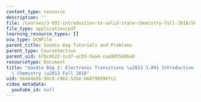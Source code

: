 ```yaml
---
content_type: resource
description: ''
file: /courses/3-091-introduction-to-solid-state-chemistry-fall-2018/564bde8b98c0c96252beb607969967c2_MIT3_091F18_GB2.pdf
file_type: application/pdf
learning_resource_types: []
ocw_type: OCWFile
parent_title: Goodie Bag Tutorials and Problems
parent_type: CourseSection
parent_uid: 67bc8622-1cd7-acb5-5aa4-caa98556d6a0
resourcetype: Document
title: "Goodie Bag 2: Electronic Transitions \u2013 3.091 Introduction to Solid-State\
  \ Chemistry \u2013 Fall 2018"
uid: 564bde8b-98c0-c962-52be-b607969967c2
video_metadata:
  youtube_id: null
---
```

